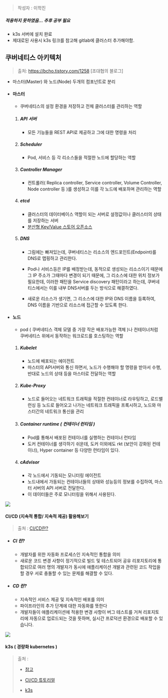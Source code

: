 > 작성자 : 이학진

##### 적용하지 못하였음... 추후 공부 필요

- k3s 서버에 설치 완료
- 제대로된 사용시 k3s 링크를 참고해 gitlab에 클러스터 추가해야함.

## 쿠버네티스 아키텍처

> 출처: https://bcho.tistory.com/1258 [조대협의 블로그]

- 마스터(Master) 와 노드(Node) 두개의 컴포넌트로 분리

- #### 마스터

  - 쿠버네티스의 설정 환경을 저장하고 전체 클러스터를 관리하는 역할

  1. ##### API 서버

     - 모든 기능들을 REST API로 제공하고 그에 대한 명령을 처리

  2. ##### Scheduler

     - Pod, 서비스 등 각 리소스들을 적절한 노드에 할당하는 역할

  3. ##### Controller Manager

     - 컨트롤러( Replica controller, Service controller, Volume Controller, Node controller 등 )를 생성하고 이를 각 노드에 배포하며 관리하는 역할

  4. ##### etcd

     - 클러스터의 데이터베이스 역할이 되는 서버로 설정값이나 클러스터의 상태를 저장하는 서버
     - [분산형 Key/Value 스토어 오픈소스](https://github.com/etcd-io/etcd)

  5. ##### DNS

     - 그림에는 빠져있는데, 쿠버네티스는 리소스의 엔드포인트(Endpoint)를 DNS로 맵핑하고 관리한다. 
     - Pod나 서비스등은 IP를 배정받는데, 동적으로 생성되는 리소스이기 때문에 그 IP 주소가 그때마다 변경이 되기 때문에, 그 리소스에 대한 위치 정보가 필요한데, 이러한 패턴을 Service discovery 패턴이라고 하는데, 쿠버네티스에서는 이를 내부 DNS서버를 두는 방식으로 해결하였다.

     - 새로운 리소스가 생기면, 그 리소스에 대한 IP와 DNS 이름을 등록하여, DNS 이름을 기반으로 리소스에 접근할 수 있도록 한다.

- #### 노드

  - pod ( 쿠버네티스 객체 모델 중 가장 작은 배포가능한 객체 )나 컨테이너처럼 쿠버네티스 위에서 동작하는 워크로드를 호스팅하는 역할

  1. ##### Kubelet

     - 노드에 배포되는 에이전트
     - 마스터의 API서버와 통신 하면서, 노드가 수행해야 할 명령을 받아서 수행, 반대로 노드의 상태 등을 마스터로 전달하는 역할

  2. ##### Kube-Proxy

     - 노드로 들어오는 네트워크 트래픽을 적절한 컨테이너로 라우팅하고, 로드밸런싱 등 노드로 들어오고 나가는 네트워크 트래픽을 프록시하고, 노드와 마스터간의 네트워크 통신을 관리

  3. ##### Container runtime ( 컨테이너 런타임 )

     - Pod를 통해서 배포된 컨테이너를 실행하는 컨테이너 런타임
     - 도커 컨테이너를 생각하기 쉬운데, 도커 이외에도 rkt (보안이 강화된 컨테이너), Hyper container 등 다양한 런타임이 있다.

  4. ##### cAdvisor

     - 각 노드에서 기동되는 모니터링 에이전트
     - 노드내에서 가동되는 컨테이너들의 상태와 성능등의 정보를 수집하여, 마스터 서버의 API 서버로 전달한다.
     - 이 데이터들은 주로 모니터링을 위해서 사용된다.

![](https://t1.daumcdn.net/cfile/tistory/998670455B140DE22B)

#### CI/CD (지속적 통합/ 지속적 제공) 활용해보기

> 출처 : [CI/CD란?](https://www.redhat.com/ko/topics/devops/what-is-ci-cd)

- ##### CI 란?

  - 개발자를 위한 자동화 프로세스인 지속적인 통합을 의미
  - 새로운 코드 변경 사항이 정기적으로 빌드 및 테스트되어 공유 리포지토리에 통합되므로 여러 명의 개발자가 동시에 애플리케이션 개발과 관련된 코드 작업을 할 경우 서로 충돌할 수 있는 문제를 해결할 수 있다.

- ##### CD 란?

  - 지속적인 서비스 제공 및 지속적인 배포를 의미
  - 파이프라인의 추가 단계에 대한 자동화를 뜻한다
  - 개발자들이 애플리케이션에 적용한 변경 사항이 버그 테스트를 거쳐 리포지토리에 자동으로 업로드되는 것을 뜻하며, 실시간 프로덕션 환경으로 배포할 수 있습니다.

![](https://www.redhat.com/cms/managed-files/ci-cd-flow-mobile_0.png)

#### k3s ( 경량화 kubernetes )

> 출처 : 
>
> - [참고](https://si.mpli.st/dev/2020-01-01-easy-k8s-with-k3s/)
>
> - [CI/CD 튜토리얼]([https://velog.io/@wickedev/Gitlab-CICD-%ED%8A%9C%ED%86%A0%EB%A6%AC%EC%96%BC-bljzphditt](https://velog.io/@wickedev/Gitlab-CICD-튜토리얼-bljzphditt))
>
> - [k3s](https://medium.com/better-programming/using-a-k3s-kubernetes-cluster-for-your-gitlab-project-b0b035c291a9)

